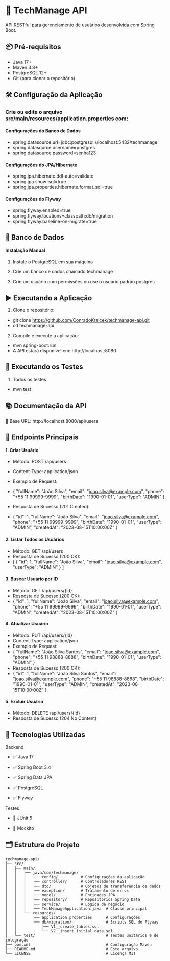 # 🚀 TechManage API

API RESTful para gerenciamento de usuários desenvolvida com Spring Boot.

## 📦 Pré-requisitos

- Java 17+
- Maven 3.8+
- PostgreSQL 12+ 
- Git (para clonar o repositório)

## 🛠️ Configuração da Aplicação

### Crie ou edite o arquivo src/main/resources/application.properties com:
#### Configurações do Banco de Dados
- spring.datasource.url=jdbc:postgresql://localhost:5432/techmanage
- spring.datasource.username=postgres
- spring.datasource.password=senha123

#### Configurações do JPA/Hibernate
- spring.jpa.hibernate.ddl-auto=validate
- spring.jpa.show-sql=true
- spring.jpa.properties.hibernate.format_sql=true

#### Configurações do Flyway
- spring.flyway.enabled=true
- spring.flyway.locations=classpath:db/migration
- spring.flyway.baseline-on-migrate=true

## 🐘 Banco de Dados

#### Instalação Manual
1. Instale o PostgreSQL em sua máquina

2. Crie um banco de dados chamado techmanage

3. Crie um usuário com permissões ou use o usuário padrão postgres

## ▶️ Executando a Aplicação

1. Clone o repositório:
-  git clone https://github.com/ConradoKraicek/techmanage-api.git
-  cd techmanage-api
2. Compile e execute a aplicação:
-  mvn spring-boot:run
-  A API estará disponível em: http://localhost:8080

## 🧪 Executando os Testes

1. Todos os testes
-  mvn test

## 📚 Documentação da API

🔗 Base URL: http://localhost:8080/api/users

## 📌 Endpoints Principais
#### 1. Criar Usuário
-   Método: POST /api/users
-   Content-Type: application/json
-   Exemplo de Request:

- {
    "fullName": "João Silva",
    "email": "joao.silva@example.com",
    "phone": "+55 11 99999-9999",
    "birthDate": "1990-01-01",
    "userType": "ADMIN"
    }

- Resposta de Sucesso (201 Created):
- {
  "id": 1,
  "fullName": "João Silva",
  "email": "joao.silva@example.com",
  "phone": "+55 11 99999-9999",
  "birthDate": "1990-01-01",
  "userType": "ADMIN",
  "createdAt": "2023-08-15T10:00:00Z"
  }
#### 2. Listar Todos os Usuários
-   Método: GET /api/users
-   Resposta de Sucesso (200 OK):
- [
{
"id": 1,
"fullName": "João Silva",
"email": "joao.silva@example.com",
"userType": "ADMIN"
}
]
#### 3. Buscar Usuário por ID
-   Método: GET /api/users/{id}
-   Resposta de Sucesso (200 OK):
- {
"id": 1,
"fullName": "João Silva",
"email": "joao.silva@example.com",
"phone": "+55 11 99999-9999",
"birthDate": "1990-01-01",
"userType": "ADMIN",
"createdAt": "2023-08-15T10:00:00Z"
}
#### 4. Atualizar Usuário
-   Método: PUT /api/users/{id}
-   Content-Type: application/json
-   Exemplo de Request:
- {
"fullName": "João Silva Santos",
"email": "joao.silva@example.com",
"phone": "+55 11 98888-8888",
"birthDate": "1990-01-01",
"userType": "ADMIN"
}
-   Resposta de Sucesso (200 OK):
- {
"id": 1,
"fullName": "João Silva Santos",
"email": "joao.silva@example.com",
"phone": "+55 11 98888-8888",
"birthDate": "1990-01-01",
"userType": "ADMIN",
"createdAt": "2023-08-15T10:00:00Z"
}
#### 5. Excluir Usuário
-   Método: DELETE /api/users/{id}
-   Resposta de Sucesso (204 No Content)


## 🧰 Tecnologias Utilizadas

Backend
- ✅ Java 17

- ✅ Spring Boot 3.4

- ✅ Spring Data JPA

- ✅ PostgreSQL

- ✅ Flyway

Testes
- 🧪 JUnit 5

- 🧪 Mockito



## 🗂 Estrutura do Projeto

```plaintext
techmanage-api/
├── src/
│   ├── main/
│   │   ├── java/com/techmanage/
│   │   │   ├── config/          # Configurações da aplicação
│   │   │   ├── controller/      # Controladores REST
│   │   │   ├── dto/             # Objetos de transferência de dados
│   │   │   ├── exception/       # Tratamento de erros
│   │   │   ├── model/           # Entidades JPA
│   │   │   ├── repository/      # Repositórios Spring Data
│   │   │   ├── service/         # Lógica de negócio
│   │   │   └── TechManageApplication.java  # Classe principal
│   │   └── resources/
│   │       ├── application.properties      # Configurações
│   │       └── db/migration/               # Scripts SQL do Flyway
│   │           ├── V1__create_tables.sql
│   │           └── V2__insert_initial_data.sql
│   └── test/                               # Testes unitários e de integração
├── pom.xml                                 # Configuração Maven
├── README.md                               # Este arquivo
└── LICENSE                                 # Licença MIT





